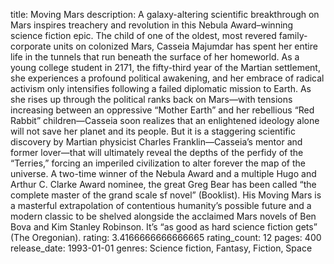 title: Moving Mars
description: A galaxy-altering scientific breakthrough on Mars inspires treachery and revolution in this Nebula Award–winning science fiction epic. The child of one of the oldest, most revered family-corporate units on colonized Mars, Casseia Majumdar has spent her entire life in the tunnels that run beneath the surface of her homeworld. As a young college student in 2171, the fifty-third year of the Martian settlement, she experiences a profound political awakening, and her embrace of radical activism only intensifies following a failed diplomatic mission to Earth. As she rises up through the political ranks back on Mars—with tensions increasing between an oppressive “Mother Earth” and her rebellious “Red Rabbit” children—Casseia soon realizes that an enlightened ideology alone will not save her planet and its people. But it is a staggering scientific discovery by Martian physicist Charles Franklin—Casseia’s mentor and former lover—that will ultimately reveal the depths of the perfidy of the “Terries,” forcing an imperiled civilization to alter forever the map of the universe. A two-time winner of the Nebula Award and a multiple Hugo and Arthur C. Clarke Award nominee, the great Greg Bear has been called “the complete master of the grand scale sf novel” (Booklist). His Moving Mars is a masterful extrapolation of contentious humanity’s possible future and a modern classic to be shelved alongside the acclaimed Mars novels of Ben Bova and Kim Stanley Robinson. It’s “as good as hard science fiction gets” (The Oregonian).
rating: 3.4166666666666665
rating_count: 12
pages: 400
release_date: 1993-01-01
genres: Science fiction, Fantasy, Fiction, Space